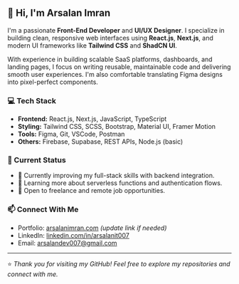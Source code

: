 ## 👋 Hi, I'm Arsalan Imran

I'm a passionate **Front-End Developer** and **UI/UX Designer**. I specialize in building clean, responsive web interfaces using **React.js**, **Next.js**, and modern UI frameworks like **Tailwind CSS** and **ShadCN UI**.

With experience in building scalable SaaS platforms, dashboards, and landing pages, I focus on writing reusable, maintainable code and delivering smooth user experiences. I'm also comfortable translating Figma designs into pixel-perfect components.

### 💻 Tech Stack

- **Frontend:** React.js, Next.js, JavaScript, TypeScript
- **Styling:** Tailwind CSS, SCSS, Bootstrap, Material UI, Framer Motion
- **Tools:** Figma, Git, VSCode, Postman
- **Others:** Firebase, Supabase, REST APIs, Node.js (basic)

### 📌 Current Status

- 🔭 Currently improving my full-stack skills with backend integration.
- 🌱 Learning more about serverless functions and authentication flows.
- 💼 Open to freelance and remote job opportunities.

### 📫 Connect With Me

- Portfolio: [arsalanimran.com](https://arsalanimran.com) *(update link if needed)*
- LinkedIn: [linkedin.com/in/arsalanit007](https://linkedin.com/in/arsalanit007)
- Email: arsalandev007@gmail.com

---

⭐️ *Thank you for visiting my GitHub! Feel free to explore my repositories and connect with me.*
